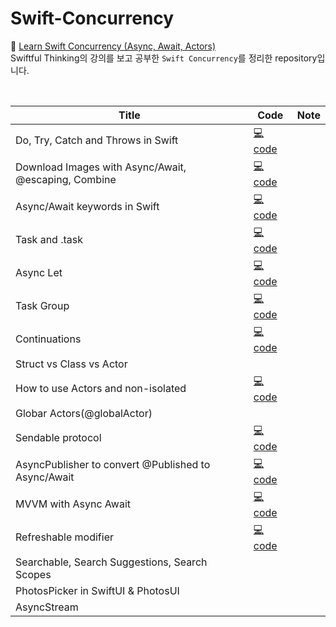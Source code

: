 # Swift-Concurrency

🔗 [Learn Swift Concurrency (Async, Await, Actors)](https://www.youtube.com/watch?v=p6q1RmYUsNU&list=PLwvDm4Vfkdphr2Dl4sY4rS9PLzPdyi8PM) </br>
Swiftful Thinking의 강의를 보고 공부한 `Swift Concurrency`를 정리한 repository입니다.

</br>

|Title|Code|Note|
|------|---|---|
|Do, Try, Catch and Throws in Swift|[💻 code](https://github.com/minnnidev/Swift-Concurrency/blob/main/SwiftConcurrency/SwiftConcurrency/DoTryCatchThrows.swift)||
|Download Images with Async/Await, @escaping, Combine|[💻 code](https://github.com/minnnidev/Swift-Concurrency/blob/main/SwiftConcurrency/SwiftConcurrency/DownloadImageAsync.swift)||
|Async/Await keywords in Swift|[💻 code](https://github.com/minnnidev/Swift-Concurrency/blob/main/SwiftConcurrency/SwiftConcurrency/AsyncAwait.swift)||
|Task and .task|[💻 code](https://github.com/minnnidev/Swift-Concurrency/blob/main/SwiftConcurrency/SwiftConcurrency/TaskPractice.swift)||
|Async Let|[💻 code](https://github.com/minnnidev/Swift-Concurrency/blob/main/SwiftConcurrency/SwiftConcurrency/AsyncLet.swift)||
|Task Group|[💻 code](https://github.com/minnnidev/Swift-Concurrency/blob/main/SwiftConcurrency/SwiftConcurrency/TaskGroup.swift)||
|Continuations|[💻 code](https://github.com/minnnidev/Swift-Concurrency/blob/main/SwiftConcurrency/SwiftConcurrency/CheckedContinuation.swift)||
|Struct vs Class vs Actor|||
|How to use Actors and non-isolated|[💻 code](https://github.com/minnnidev/Swift-Concurrency/blob/main/SwiftConcurrency/SwiftConcurrency/Actors.swift)||
|Globar Actors(@globalActor)|||
|Sendable protocol|[💻 code](https://github.com/minnnidev/Swift-Concurrency/blob/main/SwiftConcurrency/SwiftConcurrency/SendableProtocol.swift)||
|AsyncPublisher to convert @Published to Async/Await|[💻 code](https://github.com/minnnidev/Swift-Concurrency/blob/main/SwiftConcurrency/SwiftConcurrency/AsyncPublisher.swift)||
|MVVM with Async Await|[💻 code](https://github.com/minnnidev/Swift-Concurrency/blob/main/SwiftConcurrency/SwiftConcurrency/MVVM.swift)||
|Refreshable modifier|[💻 code](https://github.com/minnnidev/Swift-Concurrency/blob/main/SwiftConcurrency/SwiftConcurrency/RefreshableModifier.swift)||
|Searchable, Search Suggestions, Search Scopes|||
|PhotosPicker in SwiftUI & PhotosUI|||
|AsyncStream|||
